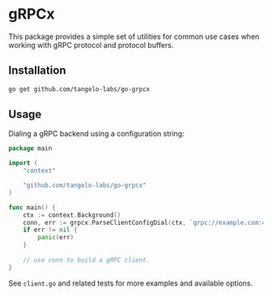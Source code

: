 # gRPCx

This package provides a simple set of utilities for common use cases when 
working with gRPC protocol and protocol buffers.

## Installation

```bash
go get github.com/tangelo-labs/go-grpcx
```

## Usage

Dialing a gRPC backend using a configuration string:

```go
package main

import (
	"context"

	"github.com/tangelo-labs/go-grpcx"
)

func main() {
	ctx := context.Background()
    conn, err := grpcx.ParseClientConfigDial(ctx, `grpc://example.com:443?tls=true&blocking=true&timeout=10s`)
    if err != nil {
        panic(err)
    }
    
    // use conn to build a gRPC client.
}
```

See `client.go` and related tests for more examples and available options.
